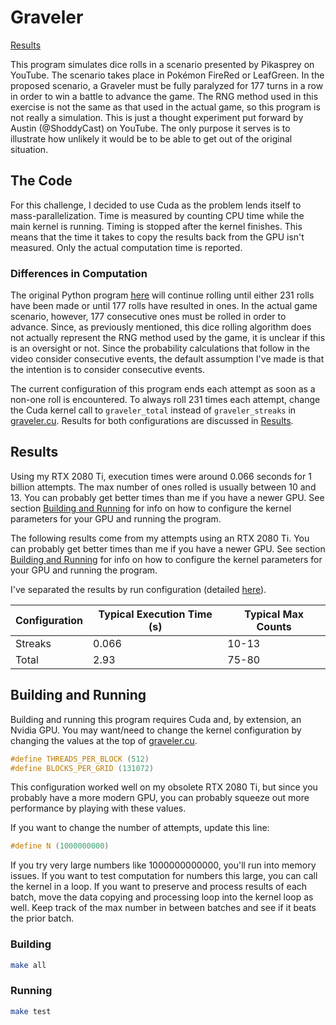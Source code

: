 # Graveler

[Results](#results)

This program simulates dice rolls in a scenario presented by Pikasprey on YouTube. The scenario takes place in Pokémon FireRed or LeafGreen. In the proposed scenario, a Graveler must be fully paralyzed for 177 turns in a row in order to win a battle to advance the game. The RNG method used in this exercise is not the same as that used in the actual game, so this program is not really a simulation. This is just a thought experiment put forward by Austin (@ShoddyCast) on YouTube. The only purpose it serves is to illustrate how unlikely it would be to be able to get out of the original situation.

## The Code

For this challenge, I decided to use Cuda as the problem lends itself to mass-parallelization. Time is measured by counting CPU time while the main kernel is running. Timing is stopped after the kernel finishes. This means that the time it takes to copy the results back from the GPU isn't measured. Only the actual computation time is reported.

### Differences in Computation

The original Python program [here](https://github.com/arhourigan/graveler) will continue rolling until either 231 rolls have been made or until 177 rolls have resulted in ones. In the actual game scenario, however, 177 consecutive ones must be rolled in order to advance. Since, as previously mentioned, this dice rolling algorithm does not actually represent the RNG method used by the game, it is unclear if this is an oversight or not. Since the probability calculations that follow in the video consider consecutive events, the default assumption I've made is that the intention is to consider consecutive events.

The current configuration of this program ends each attempt as soon as a non-one roll is encountered. To always roll 231 times each attempt, change the Cuda kernel call to `graveler_total` instead of `graveler_streaks` in [graveler.cu](src/graveler.cu). Results for both configurations are discussed in [Results](#results).

## Results

Using my RTX 2080 Ti, execution times were around 0.066 seconds for 1 billion attempts. The max number of ones rolled is usually between 10 and 13. You can probably get better times than me if you have a newer GPU. See section [Building and Running](#building-and-running) for info on how to configure the kernel parameters for your GPU and running the program.

The following results come from my attempts using an RTX 2080 Ti. You can probably get better times than me if you have a newer GPU. See section [Building and Running](#building-and-running) for info on how to configure the kernel parameters for your GPU and running the program.

I've separated the results by run configuration (detailed [here](#differences-in-computation)).

| Configuration | Typical Execution Time (s) | Typical Max Counts |
|---------------|----------------------------|--------------------|
| Streaks       | 0.066                      | 10-13              |
| Total         | 2.93                       | 75-80              |

## Building and Running

Building and running this program requires Cuda and, by extension, an Nvidia GPU. You may want/need to change the kernel configuration by changing the values at the top of [graveler.cu](src/graveler.cu).

```c
#define THREADS_PER_BLOCK (512)
#define BLOCKS_PER_GRID (131072)
```

This configuration worked well on my obsolete RTX 2080 Ti, but since you probably have a more modern GPU, you can probably squeeze out more performance by playing with these values.

If you want to change the number of attempts, update this line:

```c
#define N (1000000000)
```

If you try very large numbers like 1000000000000, you'll run into memory issues. If you want to test computation for numbers this large, you can call the kernel in a loop. If you want to preserve and process results of each batch, move the data copying and processing loop into the kernel loop as well. Keep track of the max number in between batches and see if it beats the prior batch.

### Building

```bash
make all
```

### Running

```bash
make test
```
